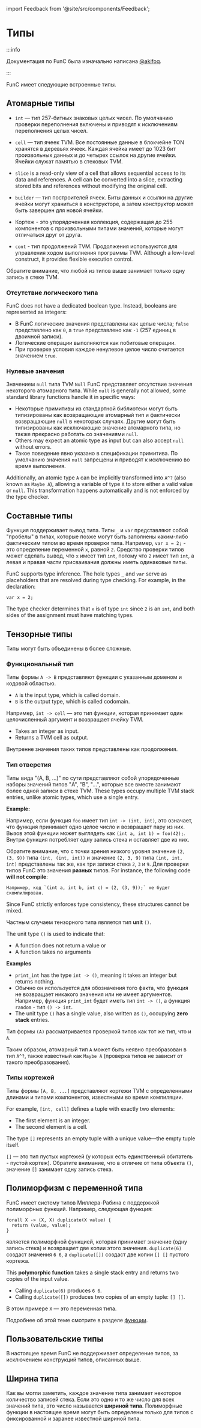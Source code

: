 import Feedback from '@site/src/components/Feedback';

# Типы

:::info

Документация по FunC была изначально написана [@akifoq](https://github.com/akifoq).

:::

FunC имеет следующие встроенные типы.

## Атомарные типы

- `int` — тип 257-битных знаковых целых чисел. По умолчанию проверки переполнения включены и приводят к исключениям переполнения целых чисел.

- `cell` — тип ячеек TVM. Все постоянные данные в блокчейне TON хранятся в деревьях ячеек. Каждая ячейка имеет до 1023 бит произвольных данных и до четырех ссылок на другие ячейки. Ячейки служат памятью в стековых TVM.

- `slice` is a read-only view of a cell that allows sequential access to its data and references. A cell can be converted into a slice, extracting stored bits and references without modifying the original cell.

- `builder` — тип построителей ячеек. Биты данных и ссылки на другие ячейки могут храниться в конструкторе, а затем конструктор может быть завершен для новой ячейки.

- Кортеж - это упорядоченная коллекция, содержащая до 255 компонентов с произвольными типами значений, которые могут отличаться друг от друга.

- `cont` - тип продолжений TVM. Продолжения используются для управления ходом выполнения программы TVM. Although a low-level construct, it provides flexible execution control.

Обратите внимание, что любой из типов выше занимает только одну запись в стеке TVM.

### Отсутствие логического типа

FunC does not have a dedicated boolean type.
Instead, booleans are represented as integers:

- В FunC логические значения представлены как целые числа; `false` представлено как `0`, а `true` представлено как `-1` (257 единиц в двоичной записи).
- Логические операции выполняются как побитовые операции.
- При проверке условия каждое ненулевое целое число считается значением `true`.

### Нулевые значения

Значением `null` типа TVM `Null` FunC представляет отсутствие значения некоторого атомарного типа. While `null` is generally not allowed, some standard library functions handle it in specific ways:

- Некоторые примитивы из стандартной библиотеки могут быть типизированы как возвращающие атомарный тип и фактически возвращающие `null` в некоторых случаях. Другие могут быть типизированы как исключающие значение атомарного типа, но также прекрасно работать со значениями `null`.
- Others may expect an atomic type as input but can also accept `null` without errors.
- Такое поведение явно указано в спецификации примитива.
  По умолчанию значения `null` запрещены и приводят к исключению во время выполнения.

Additionally, an atomic type `A` can be implicitly transformed into `A^?` (also known as `Maybe A`),
allowing a variable of type `A` to store either a valid value or `null`.
This transformation happens automatically and is not enforced by the type checker.

## Составные типы

Функция поддерживает вывод типа. Типы `_` и `var` представляют собой "пробелы" в типах, которые позже могут быть заполнены каким-либо фактическим типом во время проверки типа. Например, `var x = 2;` - это определение переменной `x`, равной `2`. Средство проверки типов может сделать вывод, что `x` имеет тип `int`, потому что `2` имеет тип `int`, а левая и правая части присваивания должны иметь одинаковые типы.

FunC supports type inference. The hole types `_` and `var` serve as placeholders that are resolved during type checking.
For example, in the declaration:

```func
var x = 2;
```

The type checker determines that `x` is of type `int` since `2` is an `int`,
and both sides of the assignment must have matching types.

## Тензорные типы

Типы могут быть объединены в более сложные.

### Функциональный тип

Типы формы `A -> B` представляют функции с указанным доменом и кодовой областью.

- `A` is the input type, which is called domain.
- `B` is the output type, which is called codomain.

Например, `int -> cell` — это тип функции, которая принимает один целочисленный аргумент и возвращает ячейку TVM.

- Takes an integer as input.
- Returns a TVM cell as output.

Внутренне значения таких типов представлены как продолжения.

### Тип отверстия

Типы вида "(A, B, ...)" по сути представляют собой упорядоченные наборы значений типов "A", "B", "...", которые все вместе занимают более одной записи в стеке TVM.
These types occupy multiple TVM stack entries, unlike atomic types, which use a single entry.

**Example:**

Например, если функция `foo` имеет тип `int -> (int, int)`, это означает, что функция принимает одно целое число и возвращает пару из них.
Вызов этой функции может выглядеть как `(int a, int b) = foo(42);`.
Внутри функция потребляет одну запись стека и оставляет две из них.

Обратите внимание, что с точки зрения низкого уровня значение `(2, (3, 9))` типа `(int, (int, int))` и значение `(2, 3, 9)` типа `(int, int, int)` представлены так же, как три записи стека `2`, `3` и `9`. Для проверки типов FunC это значения **разных** типов.
For instance, the following code **will not compile**:

```func
Например, код `(int a, int b, int c) = (2, (3, 9));` не будет скомпилирован.
```

Since FunC strictly enforces type consistency, these structures cannot be mixed.

Частным случаем тензорного типа является тип **unit** `()`.

The unit type `()` is used to indicate that:

- A function does not return a value or
- A function takes no arguments

**Examples**

- `print_int` has the type `int -> ()`, meaning it takes an integer but returns nothing.
- Обычно он используется для обозначения того факта, что функция не возвращает никакого значения или не имеет аргументов. Например, функция `print_int` будет иметь тип `int -> ()`, а функция `random` - тип `() -> int`.
- The unit type `()` has a single value, also written as `()`, occupying **zero stack** entries.

Тип формы `(A)` рассматривается проверкой типов как тот же тип, что и `A`.

Таким образом, атомарный тип `A` может быть неявно преобразован в тип `A^?`, также известный как `Maybe A` (проверка типов не зависит от такого преобразования).

### Типы кортежей

Типы формы `[A, B, ...]` представляют кортежи TVM с определенными длинами и типами компонентов, известными во время компиляции.

For example, `[int, cell]` defines a tuple with exactly two elements:

- The first element is an integer.
- The second element is a cell.

The type `[]` represents an empty tuple with a unique value—the empty tuple itself.

`[]` — это тип пустых кортежей (у которых есть единственный обитатель - пустой кортеж). Обратите внимание, что в отличие от типа объекта `()`, значение `[]` занимает одну запись стека.

## Полиморфизм с переменной типа

FunC имеет систему типов Миллера-Рабина с поддержкой полиморфных функций.
Например, следующая функция:

```func
forall X -> (X, X) duplicate(X value) {
  return (value, value);
}
```

является полиморфной функцией, которая принимает значение (одну запись стека) и возвращает две копии этого значения. `duplicate(6)` создаст значения `6 6`, а `duplicate([])` создаст две копии `[] []` пустого кортежа.

This **polymorphic function** takes a single stack entry and returns two copies of the input value.

- Calling `duplicate(6)` produces `6 6`.
- Calling `duplicate([])` produces two copies of an empty tuple: `[] []`.

В этом примере `X` — это переменная типа.

Подробнее об этой теме смотрите в разделе [функции](/v3/documentation/smart-contracts/func/docs/functions#polymorphism-with-forall).

## Пользовательские типы

В настоящее время FunC не поддерживает определение типов, за исключением конструкций типов, описанных выше.

## Ширина типа

Как вы могли заметить, каждое значение типа занимает некоторое количество записей стека.
Если это одно и то же число для всех значений типа, это число называется **шириной типа**.
Полиморфные функции в настоящее время могут быть определены только для типов с фиксированной и заранее известной шириной типа.

<Feedback />


